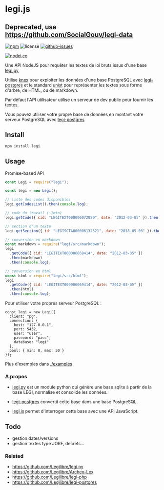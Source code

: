 # legi.js

## Deprecated, use https://github.com/SocialGouv/legi-data

[![npm](https://img.shields.io/npm/v/legi.svg)](https://www.npmjs.com/package/legi)
![license](https://img.shields.io/npm/l/legi.svg)
[![github-issues](https://img.shields.io/github/issues/revolunet/legi.js.svg)](https://github.com/revolunet/legi.js/issues)

[![nodei.co](https://nodei.co/npm/legi.png?downloads=true&downloadRank=true&stars=true)](https://www.npmjs.com/package/legi)

Une API NodeJS pour requêter les textes de loi bruts issus d'une base [legi.py](https://github.com/Legilibre/legi.py)

Utilise [knex](https://github.com/tgriesser/knex/) pour exploiter les données d'une base PostgreSQL avec [legi-postgres](https://github.com/Legilibre/legi-postgres) et le standard [unist](https://github.com/syntax-tree/unist) pour représenter les textes sous forme d'arbre, de HTML, ou de markdown.

Par défaut l'API utilisateur utilise un serveur de dev public pour fournir les textes.

Vous pouvez utiliser votre propre base de données en montant votre serveur PostgreSQL avec [legi-postgres](https://github.com/legilibre/legi-postgres)

## Install

```sh
npm install legi
```

## Usage

Promise-based API

```js
const Legi = require("legi");

const legi = new Legi();

// liste des codes disponibles
legi.getCodesList().then(console.log);

// code du travail (~1min)
legi.getCode({ cid: "LEGITEXT000006072050", date: "2012-03-05" }).then(console.log);

// section d'un texte
legi.getSection({ id: "LEGISCTA000006132321", date: "2018-05-03" }).then(console.log);

// conversion en markdown
const markdown = require("legi/src/markdown");
legi
  .getCode({ cid: "LEGITEXT000006069414", date: "2012-03-05" })
  .then(markdown)
  .then(console.log);

// conversion en html
const html = require("legi/src/html");
legi
  .getCode({ cid: "LEGITEXT000006069414", date: "2012-03-05" })
  .then(html)
  .then(console.log);
```

Pour utiliser votre propres serveur PostgreSQL :

```
const legi = new Legi({
  client: "pg",
  connection: {
    host: "127.0.0.1",
    port: 5432,
    user: "user",
    password: "pass",
    database: "legi"
  },
  pool: { min: 0, max: 50 }
});
```

Plus d'exemples dans [./examples](./examples)

### A propos

- [legi.py](https://github.com/Legilibre/legi.py) est un module python qui génère une base sqlite à partir de la base LEGI, normalise et consolide les données.

- [legi-postgres](https://github.com/Legilibre/legi-postgres) convertit cette base dans une base PostgreSQL.

- [legi.js](https://github.com/revolunet/legi.js) permet d'interroger cette base avec une API JavaScript.

## Todo

- gestion dates/versions
- gestion textes type JORF, decrets...

### Related

- https://github.com/Legilibre/legi.py
- https://github.com/Legilibre/Archeo-Lex
- https://github.com/Legilibre/legi-php
- https://github.com/Legilibre/legi-postgres
